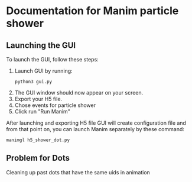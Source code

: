 # Documentation for Manim particle shower
## Launching the GUI
To launch the GUI, follow these steps:

1. Launch GUI by running:
    ```console
    python3 gui.py
    ```
2. The GUI window should now appear on your screen.
3. Export your H5 file.
4. Chose events for particle shower
5. Click run "Run Manim"

After launching and exporting H5 file GUI will create configuration file and from that point on, you can launch Manim separately by these command: 
```console
manimgl h5_shower_dot.py
```

## Problem for Dots
Cleaning up past dots that have the same uids in animation